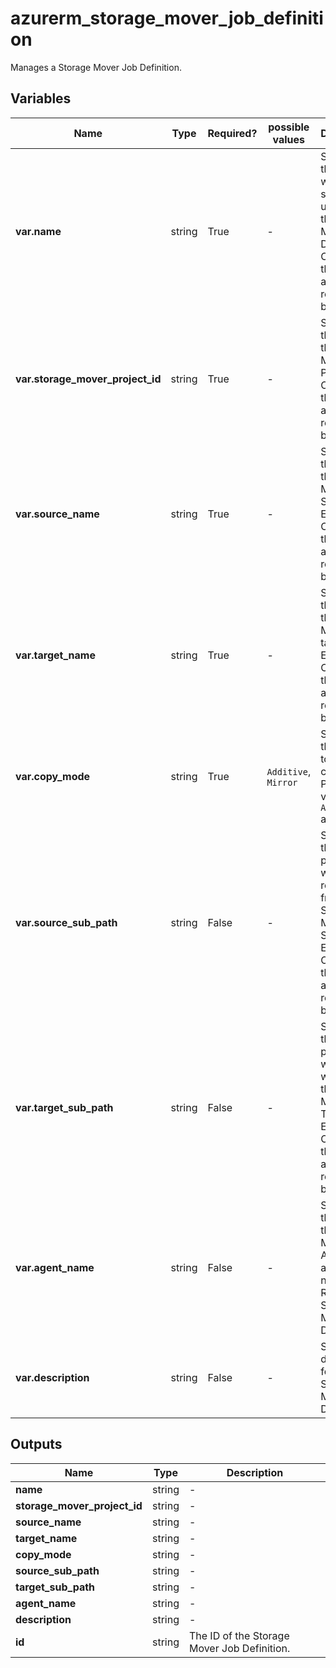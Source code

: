 # azurerm_storage_mover_job_definition

Manages a Storage Mover Job Definition.

## Variables

| Name | Type | Required? |  possible values |  Description |
| ---- | ---- | --------- |  ----------- | ----------- |
| **var.name** | string | True | -  |  Specifies the name which should be used for this Storage Mover Job Definition. Changing this forces a new resource to be created. | 
| **var.storage_mover_project_id** | string | True | -  |  Specifies the ID of the Storage Mover Project. Changing this forces a new resource to be created. | 
| **var.source_name** | string | True | -  |  Specifies the name of the Storage Mover Source Endpoint. Changing this forces a new resource to be created. | 
| **var.target_name** | string | True | -  |  Specifies the name of the Storage Mover target Endpoint. Changing this forces a new resource to be created. | 
| **var.copy_mode** | string | True | `Additive`, `Mirror`  |  Specifies the strategy to use for copy. Possible values are `Additive` and `Mirror`. | 
| **var.source_sub_path** | string | False | -  |  Specifies the sub path to use when reading from the Storage Mover Source Endpoint. Changing this forces a new resource to be created. | 
| **var.target_sub_path** | string | False | -  |  Specifies the sub path to use when writing to the Storage Mover Target Endpoint. Changing this forces a new resource to be created. | 
| **var.agent_name** | string | False | -  |  Specifies the name of the Storage Mover Agent to assign for new Job Runs of this Storage Mover Job Definition. | 
| **var.description** | string | False | -  |  Specifies a description for this Storage Mover Job Definition. | 



## Outputs

| Name | Type | Description |
| ---- | ---- | --------- | 
| **name** | string  | - | 
| **storage_mover_project_id** | string  | - | 
| **source_name** | string  | - | 
| **target_name** | string  | - | 
| **copy_mode** | string  | - | 
| **source_sub_path** | string  | - | 
| **target_sub_path** | string  | - | 
| **agent_name** | string  | - | 
| **description** | string  | - | 
| **id** | string  | The ID of the Storage Mover Job Definition. | 